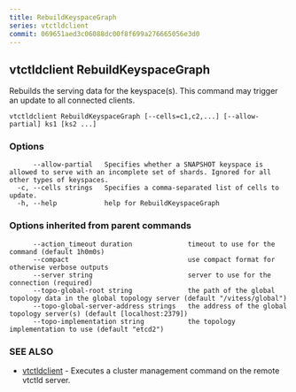 ```yaml
---
title: RebuildKeyspaceGraph
series: vtctldclient
commit: 069651aed3c06088dc00f8f699a276665056e3d0
---
```

## vtctldclient RebuildKeyspaceGraph

Rebuilds the serving data for the keyspace(s). This command may trigger an update to all connected clients.

```
vtctldclient RebuildKeyspaceGraph [--cells=c1,c2,...] [--allow-partial] ks1 [ks2 ...]
```

### Options

```
      --allow-partial   Specifies whether a SNAPSHOT keyspace is allowed to serve with an incomplete set of shards. Ignored for all other types of keyspaces.
  -c, --cells strings   Specifies a comma-separated list of cells to update.
  -h, --help            help for RebuildKeyspaceGraph
```

### Options inherited from parent commands

```
      --action_timeout duration              timeout to use for the command (default 1h0m0s)
      --compact                              use compact format for otherwise verbose outputs
      --server string                        server to use for the connection (required)
      --topo-global-root string              the path of the global topology data in the global topology server (default "/vitess/global")
      --topo-global-server-address strings   the address of the global topology server(s) (default [localhost:2379])
      --topo-implementation string           the topology implementation to use (default "etcd2")
```

### SEE ALSO

* [vtctldclient](../)	 - Executes a cluster management command on the remote vtctld server.

